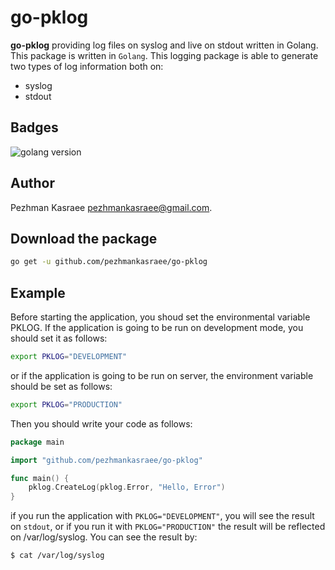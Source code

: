 # go-pklog
__go-pklog__ providing log files on syslog and live on stdout written in Golang. This package is written in `Golang`. This logging package is able to generate two types of log information both on:
* syslog
* stdout

## Badges
![golang version](https://img.shields.io/badge/golang-v1.13-lightblue)

## Author
Pezhman Kasraee [pezhmankasraee@gmail.com](pezhmankasraee@gmail.com).

## Download the package
```bash
go get -u github.com/pezhmankasraee/go-pklog
```

## Example
Before starting the application, you shoud set the environmental variable PKLOG. If the application is going to be run on development mode, you should set it as follows:
```bash
export PKLOG="DEVELOPMENT"
```
or if the application is going to be run on server, the environment variable should be set as follows:
```bash
export PKLOG="PRODUCTION"
```
Then you should write your code as follows:
```go
package main

import "github.com/pezhmankasraee/go-pklog"

func main() {
	pklog.CreateLog(pklog.Error, "Hello, Error")
}
```
if you run the application with `PKLOG="DEVELOPMENT"`, you will see the result on `stdout`, or if you run it with `PKLOG="PRODUCTION"` the result will be reflected on /var/log/syslog. You can see the result by:
```bash
$ cat /var/log/syslog
```
